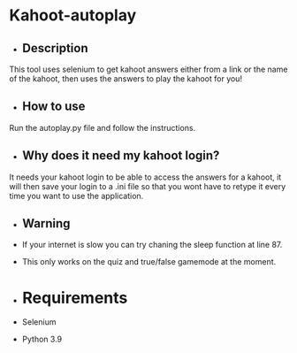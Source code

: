 # Kahoot-autoplay

- ## Description

This tool uses selenium to get kahoot answers either from a link or the name of the kahoot, then uses the answers to play the kahoot for you!

- ## How to use

Run the autoplay.py file and follow the instructions.

- ## Why does it need my kahoot login?

It needs your kahoot login to be able to access the answers for a kahoot, it will then save your login to a .ini file so that you wont have to retype it every  time you want to use the application.

- ## Warning

- If your internet is slow you can try chaning the sleep function at line 87.

- This only works on the quiz and true/false gamemode at the moment.

- # Requirements

- Selenium
- Python 3.9
